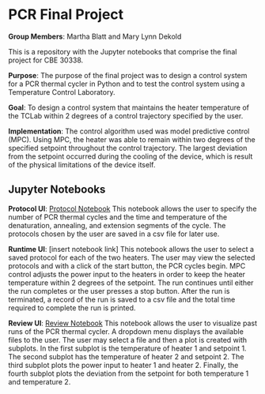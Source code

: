 # PCR Final Project
**Group Members**: Martha Blatt and Mary Lynn Dekold

This is a repository with the Jupyter notebooks that comprise the final project for CBE 30338.

**Purpose**: The purpose of the final project was to design a control system for a PCR thermal cycler in Python and to test the control system using a Temperature Control Laboratory. 

**Goal**: To design a control system that maintains the heater temperature of the TCLab within 2 degrees of a control trajectory specified by the user.

**Implementation**: The control algorithm used was model predictive control (MPC). Using MPC, the heater was able to remain within two degrees of the specified setpoint throughout the control trajectory. The largest deviation from the setpoint occurred during the cooling of the device, which is result of the physical limitations of the device itself. 

## Jupyter Notebooks

**Protocol UI**: [Protocol Notebook](https://github.com/mblatt1/PCR-Final-Project/blob/master/Protocol%20UI.ipynb) This notebook allows the user to specify the number of PCR thermal cycles and the time and temperature of the denaturation, annealing, and extension segments of the cycle. The protocols chosen by the user are saved in a csv file for later use. 

**Runtime UI**: [insert notebook link] This notebook allows the user to select a saved protocol for each of the two heaters. The user may view the selected protocols and with a click of the start button, the PCR cycles begin. MPC control adjusts the power input to the heaters in order to keep the heater temperature within 2 degrees of the setpoint. The run continues until either the run completes or the user presses a stop button. After the run is terminated, a record of the run is saved to a csv file and the total time required to complete the run is printed. 

**Review UI**: [Review Notebook](https://github.com/mblatt1/PCR-Final-Project/blob/master/Review%20UI.ipynb) This notebook allows the user to visualize past runs of the PCR thermal cycler. A dropdown menu displays the available files to the user. The user may select a file and then a plot is created with subplots. In the first subplot is the temperature of heater 1 and setpoint 1. The second subplot has the temperature of heater 2 and setpoint 2. The third subplot plots the power input to heater 1 and heater 2. Finally, the fourth subplot plots the deviation from the setpoint for both temperature 1 and temperature 2. 

